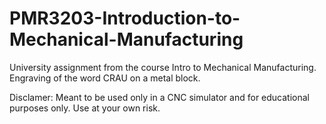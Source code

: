 # PMR3203-Introduction-to-Mechanical-Manufacturing
University assignment from the course Intro to Mechanical Manufacturing. Engraving of the word CRAU on a metal block. 

Disclamer: Meant to be used only in a CNC simulator and for educational purposes only. Use at your own risk.  
